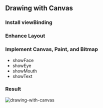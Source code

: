 ## Drawing with Canvas

### Install viewBinding

### Enhance Layout

### Implement Canvas, Paint, and Bitmap
- showFace
- showEye
- showMouth
- showText

### Result
![drawing-with-canvas](https://user-images.githubusercontent.com/27923352/189913546-24b8560d-9da8-4bfb-a3e1-11b29ad49f57.gif)
